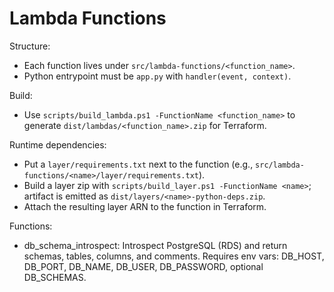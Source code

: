 # Lambda Functions

Structure:
- Each function lives under `src/lambda-functions/<function_name>`.
- Python entrypoint must be `app.py` with `handler(event, context)`.

Build:
- Use `scripts/build_lambda.ps1 -FunctionName <function_name>` to generate `dist/lambdas/<function_name>.zip` for Terraform.

Runtime dependencies:
- Put a `layer/requirements.txt` next to the function (e.g., `src/lambda-functions/<name>/layer/requirements.txt`).
- Build a layer zip with `scripts/build_layer.ps1 -FunctionName <name>`; artifact is emitted as `dist/layers/<name>-python-deps.zip`.
- Attach the resulting layer ARN to the function in Terraform.

Functions:
- db_schema_introspect: Introspect PostgreSQL (RDS) and return schemas, tables, columns, and comments. Requires env vars: DB_HOST, DB_PORT, DB_NAME, DB_USER, DB_PASSWORD, optional DB_SCHEMAS.
